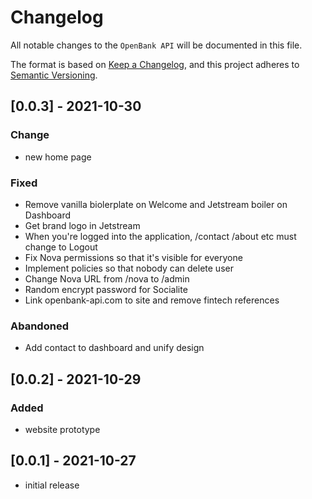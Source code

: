 # Changelog

All notable changes to the `OpenBank API` will be documented in this file.

The format is based on [Keep a Changelog](https://keepachangelog.com/en/1.0.0/), and this project adheres to [Semantic Versioning](https://semver.org/spec/v2.0.0.html).

## [0.0.3] - 2021-10-30

### Change

- new home page

### Fixed

- Remove vanilla biolerplate on Welcome and Jetstream boiler on Dashboard
- Get brand logo in Jetstream
- When you're logged into the application, /contact /about etc must change to Logout
- Fix Nova permissions so that it's visible for everyone
- Implement policies so that nobody can delete user
- Change Nova URL from /nova to /admin
- Random encrypt password for Socialite
- Link openbank-api.com to site and remove fintech references

### Abandoned

- Add contact to dashboard and unify design

## [0.0.2] - 2021-10-29
### Added

- website prototype

## [0.0.1] - 2021-10-27

- initial release
